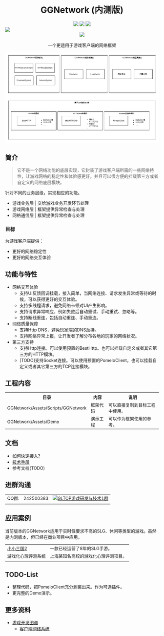 <p align="center">
    <h1 align="center">GGNetwork (内测版)</h1>
  <p align="center">
      <a href="https://github.com/gonglei007/GGFramework-GGNetwork/watchers" target="_blank"><img src="https://img.shields.io/github/watchers/gonglei007/GGFramework-GGNetwork.svg" style="display: inherit;"/></a>
      <a href="https://github.com/gonglei007/GGFramework-GGNetwork/stargazers" target="_blank"><img src="https://img.shields.io/github/stars/gonglei007/GGFramework-GGNetwork.svg" style="display: inherit;"/></a>
      <a href="https://github.com/gonglei007/GGFramework-GGNetwork/network/members" target="_blank"><img src="https://img.shields.io/github/forks/gonglei007/GGFramework-GGNetwork.svg" style="display: inherit;"/></a>
      <img src="https://img.shields.io/github/repo-size/gonglei007/GGFramework-GGNetwork.svg" style="display: inherit;"/>
      <a href="https://github.com/gonglei007/GGFramework-GGNetwork/graphs/contributors" target="_blank"><img src="https://img.shields.io/github/contributors/gonglei007/GGFramework-GGNetwork.svg" style="display: inherit;"/></a>
  </p>
    <p align="center">
        一个更适用于游戏客户端的网络框架
    </p>
</p>

![GGNetwork](documents/exports/GGNetwork_TDD.png?raw=true)

## 简介
> 它不是一个网络功能的底层实现，它封装了游戏客户端所需的一些网络特性，让游戏网络的稳定性和体验感更好。并且可以很方便的挂载第三方或者自定义的网络底层模块。

针对不同的业务层级，实现相应的功能。
* 游戏业务层 | 交给游戏业务开发环节处理
* 游戏网络层 | 框架提供异常检查与处理
* 网络通信层 | 框架提供异常检查与处理

### 目标
为游戏客户端提供：
* 更好的网络稳定性
* 更好的网络交互体验

## 功能与特性

* 网络交互体验
    - 支持UI反馈回调挂载，接入简单，当网络连接、请求发生异常或等待的时候，可以获得更好的交互体验。
    - 支持多线程请求，避免网络卡顿对UI产生影响。
    - 支持请求异常响应，例如失败后自动重试、手动重试、忽略等。
    - 支持断线重连，包括自动重连、手动重连。
* 网络质量保障
    - 支持Http DNS，避免玩家端的DNS劫持。
    - 支持网络异常上报，让开发者了解分布各地的玩家的网络状况。
* 第三方支持
    - 支持Http连接。可以使用预置的BestHttp。也可以挂载自定义或者其它第三方的HTTP模块。
    - [TODO]支持Socket连接。可以使用预置的PomeloClient。也可以挂载自定义或者其它第三方的TCP连接模块。

## 工程内容
<table>
    <tr><th>目录</th><th>内容</th><th>说明</th></tr>
    <tr>
        <td>GGNetwork/Assets/Scripts/GGNetwork</td>
        <td>框架代码</td>
        <td>可以直接复制到目标工程中使用。</td>
    </tr>
    <tr>
        <td>GGNetwork/Assets/Demo</td>
        <td>演示工程</td>
        <td>可以作为框架使用的参考。</td>
    </tr>
</table>

## 文档
* [如何快速接入?](/documents/quickstart.md)
* [技术手册](/documents/manual.md)
* 参考文档(TODO)

## 进群沟通
|  |  | |
| --- | -------- | -------- |
| QQ群: | 242500383 | [![GLTOP游戏研发与技术1群](https://pub.idqqimg.com/wpa/images/group.png)](https://qm.qq.com/cgi-bin/qm/qr?k=fy4Z65nE-5Jd1ay8FkJpDc9iPJyW3d38&jump_from=webapi) |
|  |  | |

## 应用案例
当前版本的GGNetwork适用于实时性要求不高的SLG、休闲等类型的游戏。虽然是内测版本，但已经在商业项目中应用。

|    |    |
| --- | ---- |
| [小小三国2](https://sg2ad.gotechgames.com/) | 一款已经运营了8年的SLG手游。 |
| 游戏化心理评测系统 | 上海某知名高校的游戏化心理评测项目。 |
|    |    |

## TODO-List
* 整理代码，把PomeloClient充分剥离出来。作为可选插件。
* 更完整的Demo演示。

## 更多资料
* [游戏开发图谱](https://github.com/gonglei007/GameDevMind)
  * [客户端网络系统](https://github.com/gonglei007/GameDevMind/blob/main/mds/3.1.4.%E5%AE%A2%E6%88%B7%E7%AB%AF%E7%BD%91%E7%BB%9C%E7%B3%BB%E7%BB%9F.md)
